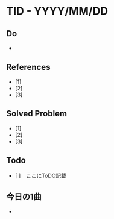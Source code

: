 # TID - YYYY/MM/DD
<!--
## Learnings
- 
- 
-->


## Do
- 


<!--
## Reflections & Insights
- 
- 
-->

<!--
## Plans for Tomorrow
- 
- 
-->

## References
- [1] 
- [2] 
- [3] 

## Solved Problem
- [1] 
- [2] 
- [3] 


## Todo
- [ ]　ここにToDO記載

## 今日の1曲
- 
